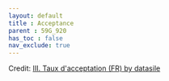 ```yaml
---
layout: default
title : Acceptance
parent : 59G_920
has_toc : false
nav_exclude: true
--- 
```


<div id="observablehq-title-a093a59f"></div>
<div id="observablehq-titleA-a093a59f"></div>
<div id="observablehq-TitleB-a093a59f"></div>
<div id="observablehq-titlegraph-a093a59f"></div>
<div id="observablehq-viewof-origine-a093a59f"></div>
<div id="observablehq-viewof-destination-a093a59f"></div>
<div id="observablehq-viewof-legalprov-a093a59f"></div>
<div id="observablehq-titlemap-a093a59f"></div>
<div id="observablehq-viewof-annee_min2-a093a59f"></div>
<div id="observablehq-titlemap2-a093a59f"></div>
<div id="observablehq-viewof-annee_min-a093a59f"></div>
<div id="observablehq-tauxAcc2-a093a59f"></div>
<div id="observablehq-text3-a093a59f"></div>
<div id="observablehq-Text4-a093a59f"></div>
<div id="observablehq-sum-a093a59f"></div>
<p>Credit: <a href="https://observablehq.com/d/50d7e2b42954d4ce">III. Taux d&#039;acceptation (FR) by datasile</a></p>

<link rel="stylesheet" href="https://cdn.jsdelivr.net/npm/@observablehq/inspector@5/dist/inspector.css">
<script type="module">
import {Runtime, Inspector} from "https://cdn.jsdelivr.net/npm/@observablehq/runtime@5/dist/runtime.js";
import define from "https://api.observablehq.com/d/50d7e2b42954d4ce.js?v=4";
new Runtime().module(define, name => {
  if (name === "title") return new Inspector(document.querySelector("#observablehq-title-a093a59f"));
  if (name === "titleA") return new Inspector(document.querySelector("#observablehq-titleA-a093a59f"));
  if (name === "TitleB") return new Inspector(document.querySelector("#observablehq-TitleB-a093a59f"));
  if (name === "titlegraph") return new Inspector(document.querySelector("#observablehq-titlegraph-a093a59f"));
  if (name === "viewof origine") return new Inspector(document.querySelector("#observablehq-viewof-origine-a093a59f"));
  if (name === "viewof destination") return new Inspector(document.querySelector("#observablehq-viewof-destination-a093a59f"));
  if (name === "viewof legalprov") return new Inspector(document.querySelector("#observablehq-viewof-legalprov-a093a59f"));
  if (name === "titlemap") return new Inspector(document.querySelector("#observablehq-titlemap-a093a59f"));
  if (name === "viewof annee_min2") return new Inspector(document.querySelector("#observablehq-viewof-annee_min2-a093a59f"));
  if (name === "titlemap2") return new Inspector(document.querySelector("#observablehq-titlemap2-a093a59f"));
  if (name === "viewof annee_min") return new Inspector(document.querySelector("#observablehq-viewof-annee_min-a093a59f"));
  if (name === "tauxAcc2") return new Inspector(document.querySelector("#observablehq-tauxAcc2-a093a59f"));
  if (name === "text3") return new Inspector(document.querySelector("#observablehq-text3-a093a59f"));
  if (name === "Text4") return new Inspector(document.querySelector("#observablehq-Text4-a093a59f"));
  if (name === "sum") return new Inspector(document.querySelector("#observablehq-sum-a093a59f"));
  return ["P1","T","tx","txI","txO","maxY","yMax","tauxAcc"].includes(name);
});
</script>
